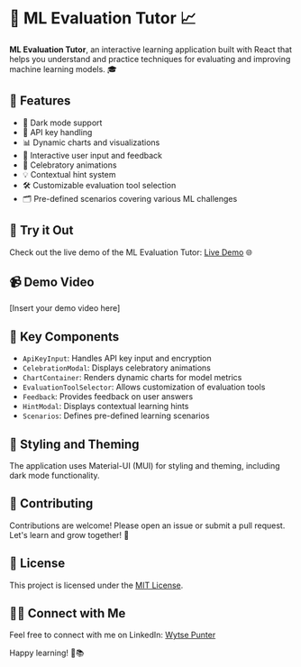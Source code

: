 # 🧠 ML Evaluation Tutor 📈

**ML Evaluation Tutor**, an interactive learning application built with React that helps you understand and practice techniques for evaluating and improving machine learning models. 🎓

## 🌟 Features

- 🌙 Dark mode support
- 🔑 API key handling
- 📊 Dynamic charts and visualizations
- 💬 Interactive user input and feedback
- 🎉 Celebratory animations
- 💡 Contextual hint system
- 🛠️ Customizable evaluation tool selection
- 🗂️ Pre-defined scenarios covering various ML challenges

## 🚀 Try it Out

Check out the live demo of the ML Evaluation Tutor: [Live Demo](https://your-demo-link.com) 🌐

## 📹 Demo Video

[Insert your demo video here]

## 🧩 Key Components

- `ApiKeyInput`: Handles API key input and encryption
- `CelebrationModal`: Displays celebratory animations
- `ChartContainer`: Renders dynamic charts for model metrics
- `EvaluationToolSelector`: Allows customization of evaluation tools
- `Feedback`: Provides feedback on user answers
- `HintModal`: Displays contextual learning hints
- `Scenarios`: Defines pre-defined learning scenarios

## 🎨 Styling and Theming

The application uses Material-UI (MUI) for styling and theming, including dark mode functionality.

## 🤝 Contributing

Contributions are welcome! Please open an issue or submit a pull request. Let's learn and grow together! 🌱

## 📄 License

This project is licensed under the [MIT License](LICENSE).

## 👨‍💼 Connect with Me

Feel free to connect with me on LinkedIn: [Wytse Punter](https://www.linkedin.com/in/wytsepunter/)

Happy learning! 🎉📚